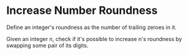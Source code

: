 <h1>Increase Number Roundness
</h1>
<p>Define an integer's roundness as the number of trailing zeroes in it.

Given an integer n, check if it's possible to increase n's roundness by swapping some pair of its digits.
 </p>
